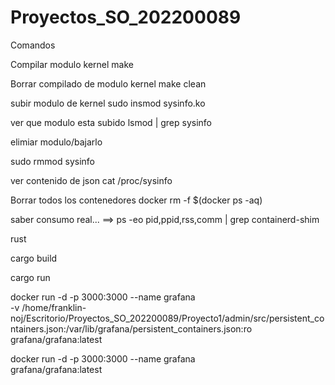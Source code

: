 # Proyectos_SO_202200089

Comandos

Compilar modulo kernel
make

Borrar compilado de modulo kernel
make clean

subir modulo de kernel
sudo insmod sysinfo.ko

ver que modulo esta subido
lsmod | grep sysinfo

elimiar modulo/bajarlo

sudo rmmod sysinfo

ver contenido de json
cat /proc/sysinfo

Borrar todos los contenedores 
docker rm -f $(docker ps -aq)


saber consumo real...
    ==> ps -eo pid,ppid,rss,comm | grep containerd-shim





rust

cargo build

cargo run


docker run -d -p 3000:3000 --name grafana \
  -v /home/franklin-noj/Escritorio/Proyectos_SO_202200089/Proyecto1/admin/src/persistent_containers.json:/var/lib/grafana/persistent_containers.json:ro \
  grafana/grafana:latest


docker run -d -p 3000:3000 --name grafana \
  grafana/grafana:latest
